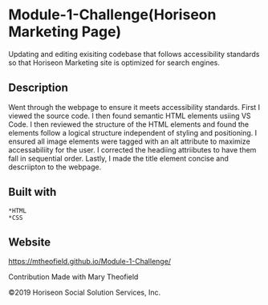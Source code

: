 # Module-1-Challenge(Horiseon Marketing Page)
Updating and editing exisiting codebase that follows accessibility standards so that Horiseon Marketing site is optimized for search engines. 

## Description
Went through the webpage to ensure it meets accessibility standards. First I viewed the source code. I then found semantic HTML elements usiing VS Code. I then reviewed the structure of the HTML elements and found the elements follow a logical structure independent of styling and positioning. I ensured all image elements were tagged with an alt attribute to maximize accessabiliity for the user. I corrected the headiing attriibutes to have them fall in sequential order. Lastly, I made the title element concise and descriipton to the webpage. 

## Built with 
    *HTML 
    *CSS 

## Website
https://mtheofield.github.io/Module-1-Challenge/

Contribution
Made with Mary Theofield 

©️2019 Horiseon Social Solution Services, Inc.



